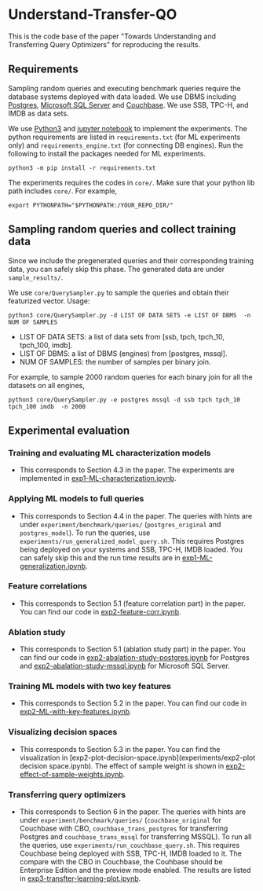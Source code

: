 # Understand-Transfer-QO

<!-- Code cleaning is in procedure. Cleaned version will be available before May 7. -->

This is the code base of the paper "Towards Understanding and Transferring Query Optimizers" for reproducing the results. 

## Requirements
Sampling random queries and executing benchmark queries require the database systems deployed with data loaded. We use DBMS including [Postgres](), [Microsoft SQL Server]() and [Couchbase](). We use SSB, TPC-H, and IMDB as data sets.

We use [Python3]() and [jupyter notebook]() to implement the experiments. The python requirements are listed in `requirements.txt` (for ML experiments only) and `requirements_engine.txt` (for connecting DB engines). Run the following to install the packages needed for ML experiments.

```python3 -m pip install -r requirements.txt``` 

The experiments requires the codes in `core/`. Make sure that your python lib path includes `core/`. For example, 

```export PYTHONPATH="$PYTHONPATH:/YOUR_REPO_DIR/"```


## Sampling random queries and collect training data
Since we include the pregenerated queries and their corresponding training data, you can safely skip this phase. The generated data are under `sample_results/`. 

We use `core/QuerySampler.py` to sample the queries and obtain their featurized vector.  Usage: 

```
python3 core/QuerySampler.py -d LIST OF DATA SETS -e LIST OF DBMS  -n NUM OF SAMPLES
```

* LIST OF DATA SETS: a list of data sets from [ssb, tpch, tpch_10, tpch_100, imdb].
* LIST OF DBMS: a list of DBMS (engines) from [postgres, mssql].
* NUM OF SAMPLES: the number of samples per binary join.

For example, to sample 2000 random queries for each binary join for all the datasets on all engines,

```
python3 core/QuerySampler.py -e postgres mssql -d ssb tpch tpch_10 tpch_100 imdb  -n 2000
```

## Experimental evaluation 

### Training and evaluating ML characterization models
* This corresponds to Section 4.3 in the paper. The experiments are implemented in [exp1-ML-characterization.ipynb](experiments/exp1-ML-characterization.ipynb).

### Applying ML models to full queries
* This corresponds to Section 4.4 in the paper. The queries with hints are under `experiment/benchmark/queries/` (`postgres_original` and `postgres_model`). To run the queries, use `experiments/run_generalized_model_query.sh`. This requires Postgres being deployed on your systems and SSB, TPC-H, IMDB loaded. You can safely skip this and the run time results are in [exp1-ML-generalization.ipynb](experiments/exp1-ML-generalization.ipynb).

### Feature correlations
* This corresponds to Section 5.1 (feature correlation part) in the paper. You can find our code in [exp2-feature-corr.ipynb](experiments/exp2-feature-corr.ipynb).

### Ablation study
* This corresponds to Section 5.1 (ablation study part) in the paper. You can find our code in [exp2-abalation-study-postgres.ipynb](experiments/exp2-abalation-study-postgres.ipynb) for Postgres and [exp2-abalation-study-mssql.ipynb](experiments/exp2-abalation-study-mssql.ipynb) for Microsoft SQL Server.

### Training ML models with two key features
* This corresponds to Section 5.2 in the paper. You can find our code in [exp2-ML-with-key-features.ipynb](experiments/exp2-ML-with-key-features.ipynb).


### Visualizing decision spaces
* This corresponds to Section 5.3 in the paper. You can find the visualization in [exp2-plot-decision-space.ipynb](experiments/exp2-plot decision space.ipynb). The effect of sample weight is shown in [exp2-effect-of-sample-weights.ipynb](experiments/exp2-effect-of-sample-weights.ipynb).

### Transferring query optimizers
* This corresponds to Section 6 in the paper. The queries with hints are under `experiment/benchmark/queries/` (`couchbase_original` for Couchbase with CBO, `couchbase_trans_postgres` for transferring Postgres and `couchbase_trans_mssql` for transferring MSSQL). To run all the queries, use `experiments/run_couchbase_query.sh`. This requires Couchbase being deployed with SSB, TPC-H, IMDB loaded to it. The compare with the CBO in Couchbase, the Couhbase should be Enterprise Edition and the preview mode enabled. The results are listed in [exp3-transfter-learning-plot.ipynb](experiments/exp3-transfter-learning-plot.ipynb).
